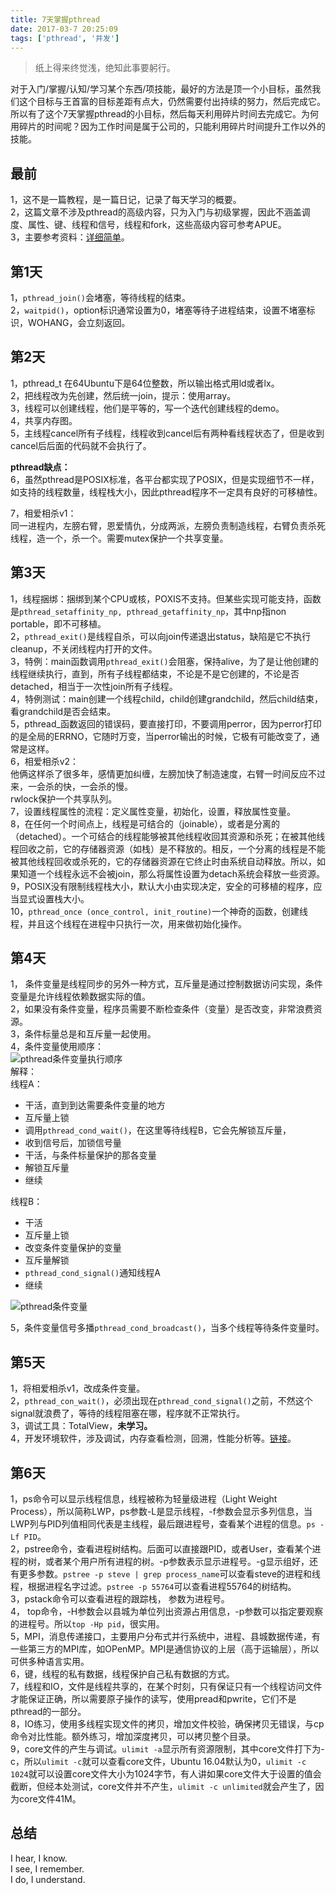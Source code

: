 ```yaml
---
title: 7天掌握pthread
date: 2017-03-7 20:25:09
tags: ['pthread', '并发']
---
```



> 纸上得来终觉浅，绝知此事要躬行。

对于入门/掌握/认知/学习某个东西/项技能，最好的方法是顶一个小目标，虽然我们这个目标与王首富的目标差距有点大，仍然需要付出持续的努力，然后完成它。所以有了这个7天掌握pthread的小目标，然后每天利用碎片时间去完成它。为何用碎片的时间呢？因为工作时间是属于公司的，只能利用碎片时间提升工作以外的技能。

<!--more-->

最前
---

1，这不是一篇教程，是一篇日记，记录了每天学习的概要。  
2，这篇文章不涉及pthread的高级内容，只为入门与初级掌握，因此不涵盖调度、属性、键、线程和信号，线程和fork，这些高级内容可参考APUE。  
3，主要参考资料：[详细简单](https://computing.llnl.gov/tutorials/pthreads/)。

第1天
---

1，`pthread_join()`会堵塞，等待线程的结束。  
2，`waitpid()`，option标识通常设置为0，堵塞等待子进程结束，设置不堵塞标识，WOHANG，会立刻返回。

第2天
---

1，pthread_t 在64Ubuntu下是64位整数，所以输出格式用ld或者lx。  
2，把线程改为先创建，然后统一join，提示：使用array。  
3，线程可以创建线程，他们是平等的，写一个迭代创建线程的demo。  
4，共享内存图。  
5，主线程cancel所有子线程，线程收到cancel后有两种看线程状态了，但是收到cancel后后面的代码就不会执行了。

**pthread缺点：**  
6，虽然pthread是POSIX标准，各平台都实现了POSIX，但是实现细节不一样，如支持的线程数量，线程栈大小，因此pthread程序不一定具有良好的可移植性。

7，相爱相杀v1：  
同一进程内，左膀右臂，恩爱情仇，分成两派，左膀负责制造线程，右臂负责杀死线程，造一个，杀一个。需要mutex保护一个共享变量。

第3天
---

1，线程捆绑：捆绑到某个CPU或核，POXIS不支持。但某些实现可能支持，函数是`pthread_setaffinity_np, pthread_getaffinity_np`，其中np指non portable，即不可移植。  
2，`pthread_exit()`是线程自杀，可以向join传递退出status，缺陷是它不执行cleanup，不关闭线程内打开的文件。  
3，特例：main函数调用`pthread_exit()`会阻塞，保持alive，为了是让他创建的线程继续执行，直到，所有子线程都结束，不论是不是它创建的，不论是否detached，相当于一次性join所有子线程。  
4，特例测试：main创建一个线程child，child创建grandchild，然后child结束，看grandchild是否会结束。  
5，pthread_函数返回的错误码，要直接打印，不要调用perror，因为perror打印的是全局的ERRNO，它随时万变，当perror输出的时候，它极有可能改变了，通常是这样。  
6，相爱相杀v2：  
他俩这样杀了很多年，感情更加纠缠，左膀加快了制造速度，右臂一时间反应不过来，一会杀的快，一会杀的慢。  
rwlock保护一个共享队列。  
7，设置线程属性的流程：定义属性变量，初始化，设置，释放属性变量。  
8，在任何一个时间点上，线程是可结合的（joinable），或者是分离的（detached）。一个可结合的线程能够被其他线程收回其资源和杀死；在被其他线程回收之前，它的存储器资源（如栈）是不释放的。相反，一个分离的线程是不能被其他线程回收或杀死的，它的存储器资源在它终止时由系统自动释放。所以，如果知道一个线程永远不会被join，那么将属性设置为detach系统会释放一些资源。  
9，POSIX没有限制线程栈大小，默认大小由实现决定，安全的可移植的程序，应当显式设置栈大小。  
10，`pthread_once (once_control, init_routine)`一个神奇的函数，创建线程，并且这个线程在进程中只执行一次，用来做初始化操作。

第4天
---

1， 条件变量是线程同步的另外一种方式，互斥量是通过控制数据访问实现，条件变量是允许线程依赖数据实际的值。  
2，如果没有条件变量，程序员需要不断检查条件（变量）是否改变，非常浪费资源。  
3，条件标量总是和互斥量一起使用。  
4，条件变量使用顺序：  
![pthread条件变量执行顺序](https://lessisbetter.site/images/pthread_cond_2.png)  
解释：  
线程A：

* 干活，直到到达需要条件变量的地方
* 互斥量上锁
* 调用`pthread_cond_wait()`，在这里等待线程B，它会先解锁互斥量，
* 收到信号后，加锁信号量
* 干活，与条件标量保护的那各变量
* 解锁互斥量
* 继续

线程B：

* 干活
* 互斥量上锁
* 改变条件变量保护的变量
* 互斥量解锁
* `pthread_cond_signal()`通知线程A
* 继续

![pthread条件变量](https://lessisbetter.site/images/pthread_cond.png-own)

5，条件变量信号多播`pthread_cond_broadcast()`，当多个线程等待条件变量时。

第5天
---

1，将相爱相杀v1，改成条件变量。  
2，`pthread_con_wait()`，必须出现在`pthread_cond_signal()`之前，不然这个signal就浪费了，等待的线程阻塞在哪，程序就不正常执行。  
3，调试工具：TotalView，**未学习。**  
4，开发环境软件，涉及调试，内存查看检测，回溯，性能分析等。[链接](https://hpc.llnl.gov/software/development-environment-software)。

第6天
---

1，ps命令可以显示线程信息，线程被称为轻量级进程（Light Weight Process），所以简称LWP，ps参数-L是显示线程，-f参数会显示多列信息，当LWP列与PID列值相同代表是主线程，最后跟进程号，查看某个进程的信息。`ps -Lf PID`。  
2，pstree命令，查看进程树结构。后面可以直接跟PID，或者User，查看某个进程的树，或者某个用户所有进程的树。-p参数表示显示进程号。-g显示组好，还有更多参数。`pstree -p steve | grep process_name`可以查看steve的进程和线程，根据进程名字过滤。`pstree -p 55764`可以查看进程55764的树结构。  
3，pstack命令可以查看进程的跟踪栈， 参数为进程号。  
4， top命令，-H参数会以县城为单位列出资源占用信息，-p参数可以指定要观察的进程号。所以`top -Hp pid`，很实用。  
5，MPI，消息传递接口，主要用户分布式并行系统中，进程、县城数据传递，有一些第三方的MPI库，如OPenMP。MPI是通信协议的上层（高于运输层），所以可供多种语言实用。  
6，键，线程的私有数据，线程保护自己私有数据的方式。  
7，线程和IO，文件是线程共享的，在某个时刻，只有保证只有一个线程访问文件才能保证正确，所以需要原子操作的读写，使用pread和pwrite，它们不是pthread的一部分。  
8，IO练习，使用多线程实现文件的拷贝，增加文件校验，确保拷贝无错误，与cp命令对比性能。额外练习，增加深度拷贝，可以拷贝整个目录。  
9，core文件的产生与调试。`ulimit -a`显示所有资源限制，其中core文件打下为-c，所以`ulimit -c`就可以查看core文件，Ubuntu 16.04默认为0，`ulimit -c 1024`就可以设置core文件大小为1024字节，有人讲如果core文件大于设置的值会截断，但经本处测试，core文件并不产生，`ulimit -c unlimited`就会产生了，因为core文件41M。

总结
---

I hear, I know.  
I see, I remember.  
I do, I understand.